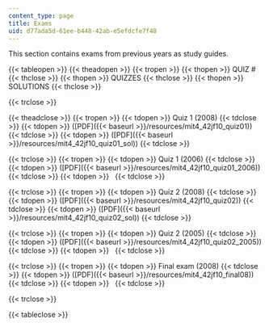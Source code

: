 ```yaml
---
content_type: page
title: Exams
uid: d77ada5d-61ee-b448-42ab-e5efdcfe7f48
---
```


This section contains exams from previous years as study guides.

{{< tableopen >}}
{{< theadopen >}}
{{< tropen >}}
{{< thopen >}}
QUIZ #
{{< thclose >}}
{{< thopen >}}
QUIZZES
{{< thclose >}}
{{< thopen >}}
SOLUTIONS
{{< thclose >}}

{{< trclose >}}

{{< theadclose >}}
{{< tropen >}}
{{< tdopen >}}
Quiz 1 (2008)
{{< tdclose >}}
{{< tdopen >}}
([PDF]({{< baseurl >}}/resources/mit4_42jf10_quiz01))
{{< tdclose >}}
{{< tdopen >}}
([PDF]({{< baseurl >}}/resources/mit4_42jf10_quiz01_sol))
{{< tdclose >}}

{{< trclose >}}
{{< tropen >}}
{{< tdopen >}}
Quiz 1 (2006)
{{< tdclose >}}
{{< tdopen >}}
([PDF]({{< baseurl >}}/resources/mit4_42jf10_quiz01_2006))
{{< tdclose >}}
{{< tdopen >}}
 
{{< tdclose >}}

{{< trclose >}}
{{< tropen >}}
{{< tdopen >}}
Quiz 2 (2008)
{{< tdclose >}}
{{< tdopen >}}
([PDF]({{< baseurl >}}/resources/mit4_42jf10_quiz02))
{{< tdclose >}}
{{< tdopen >}}
([PDF]({{< baseurl >}}/resources/mit4_42jf10_quiz02_sol))
{{< tdclose >}}

{{< trclose >}}
{{< tropen >}}
{{< tdopen >}}
Quiz 2 (2005)
{{< tdclose >}}
{{< tdopen >}}
([PDF]({{< baseurl >}}/resources/mit4_42jf10_quiz02_2005))
{{< tdclose >}}
{{< tdopen >}}
 
{{< tdclose >}}

{{< trclose >}}
{{< tropen >}}
{{< tdopen >}}
Final exam (2008)
{{< tdclose >}}
{{< tdopen >}}
([PDF]({{< baseurl >}}/resources/mit4_42jf10_final08))
{{< tdclose >}}
{{< tdopen >}}
 
{{< tdclose >}}

{{< trclose >}}

{{< tableclose >}}
